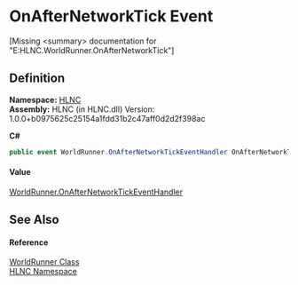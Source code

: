 # OnAfterNetworkTick Event


\[Missing &lt;summary&gt; documentation for "E:HLNC.WorldRunner.OnAfterNetworkTick"\]



## Definition
**Namespace:** <a href="N_HLNC">HLNC</a>  
**Assembly:** HLNC (in HLNC.dll) Version: 1.0.0+b0975625c25154a1fdd31b2c47aff0d2d2f398ac

**C#**
``` C#
public event WorldRunner.OnAfterNetworkTickEventHandler OnAfterNetworkTick
```



#### Value
<a href="T_HLNC_WorldRunner_OnAfterNetworkTickEventHandler">WorldRunner.OnAfterNetworkTickEventHandler</a>

## See Also


#### Reference
<a href="T_HLNC_WorldRunner">WorldRunner Class</a>  
<a href="N_HLNC">HLNC Namespace</a>  
